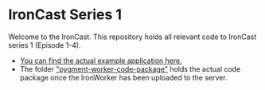 IronCast Series 1
=================

Welcome to the IronCast. This repository holds all relevant code to IronCast series 1 (Episode 1-4).

- [You can find the actual example application here.](https://github.com/iron-io/ironcasts-series-1-samplecode)
- The folder ["pygment-worker-code-package"](https://github.com/iron-io/ironcasts-series-1/tree/master/pygment-worker-code-package) holds the actual code package once the IronWorker has been uploaded to the server.

